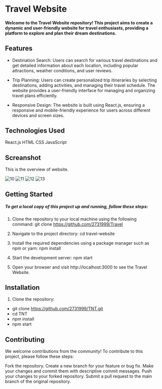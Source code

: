 # Travel Website

#### Welcome to the Travel Website repository! This project aims to create a dynamic and user-friendly website for travel enthusiasts, providing a platform to explore and plan their dream destinations.

## Features
* Destination Search: Users can search for various travel destinations and get detailed information about each location, including popular attractions, weather conditions, and user reviews.

* Trip Planning: Users can create personalized trip itineraries by selecting destinations, adding activities, and managing their travel schedule. The website provides a user-friendly interface for managing and organizing travel plans efficiently.

* Responsive Design: The website is built using React.js, ensuring a responsive and mobile-friendly experience for users across different devices and screen sizes.

## Technologies Used
React.js
HTML
CSS
JavaScript

## Screanshot
This is the overview of website.

![10](https://user-images.githubusercontent.com/101728039/235371567-6c488e43-2a13-4797-ada0-be9095d346af.JPG)
![11](https://user-images.githubusercontent.com/101728039/235371572-803c89d4-2729-4ca5-a938-84569fa9e82c.JPG)
![12](https://user-images.githubusercontent.com/101728039/235371575-7f444256-53fd-49a0-b5a5-262794ee7c99.JPG)
![13](https://user-images.githubusercontent.com/101728039/235371581-965b2d0e-45e4-492d-bd24-7b580ecd3592.JPG)


## Getting Started
##### To get a local copy of this project up and running, follow these steps:

1. Clone the repository to your local machine using the following command:
git clone https://github.com/2731999/Travel

2. Navigate to the project directory:
cd travel-website

3. Install the required dependencies using a package manager such as npm or yarn:
npm install

4. Start the development server:
npm start

5. Open your browser and visit http://localhost:3000 to see the Travel Website.

## Installation

1. Clone the repository:

- git clone https://github.com/2731999/TNT.git
- cd TNT
- npm install
- npm start


## Contributing
We welcome contributions from the community! To contribute to this project, please follow these steps:

Fork the repository.
Create a new branch for your feature or bug fix.
Make your changes and commit them with descriptive commit messages.
Push your changes to your forked repository.
Submit a pull request to the main branch of the original repository.

